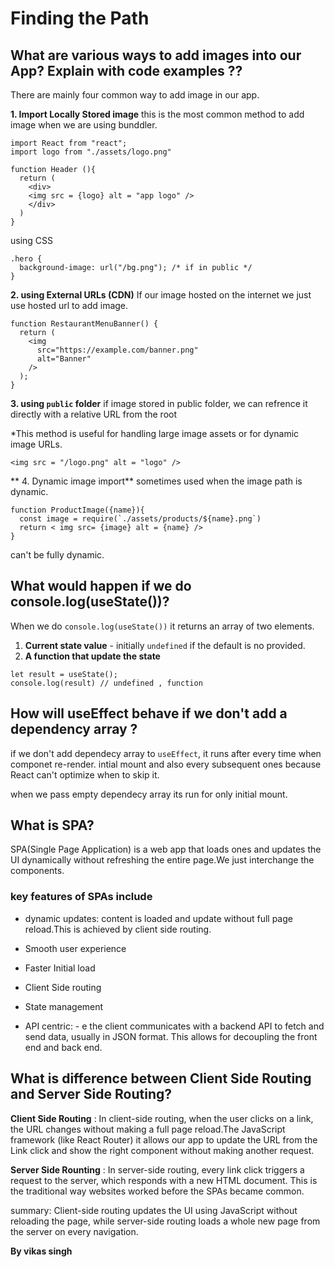 # Finding the Path

## What are various ways to add images into our App? Explain with code examples ??

There are mainly four common way to add image in our app.

**1. Import Locally Stored image**
this is the most common method to add image when we are using bunddler.

```
import React from "react";
import logo from "./assets/logo.png"

function Header (){
  return (
    <div>
    <img src = {logo} alt = "app logo" />
    </div>
  )
}

```
using CSS 
```
.hero {
  background-image: url("/bg.png"); /* if in public */
}
```

**2. using External URLs (CDN)**
If our image hosted on the internet we just use hosted url to add image.

```
function RestaurantMenuBanner() {
  return (
    <img
      src="https://example.com/banner.png"
      alt="Banner"
    />
  );
}
```

**3. using `public` folder** 
if image stored in public folder, we can refrence it directly with a relative URL from the root

*This method is useful for handling large image assets or for dynamic image URLs.

```
<img src = "/logo.png" alt = "logo" />
```

** 4. Dynamic image import**
sometimes used when the image path is dynamic.

```
function ProductImage({name}){
  const image = require(`./assets/products/${name}.png`)
  return < img src= {image} alt = {name} />
}
```

can't be fully dynamic.

## What would happen if we do console.log(useState())?

When we do `console.log(useState())` it returns an array of two elements.
1. **Current state value** - initially `undefined` if the default is no provided.
2. **A function that update the state**

```
let result = useState();
console.log(result) // undefined , function
```

## How will useEffect behave if we don't add a dependency array ?

if we don't add dependecy array to `useEffect`, it runs after every time when componet re-render. intial mount and also every subsequent ones because React can't optimize when to skip it.

when we pass empty dependecy array its run for only initial mount.

## What is SPA?
SPA(Single Page Application) is a web app that loads ones and updates the UI dynamically without refreshing the entire page.We just interchange the components.

### key features of SPAs include
- dynamic updates: content is loaded and update without full page reload.This is achieved by client side routing.

- Smooth user experience
- Faster Initial load
- Client Side routing
- State management
- API centric: - e the client
communicates with a backend API to fetch and send data, usually in JSON format.
This allows for decoupling the front end and back end.

## What is difference between Client Side Routing and Server Side Routing?

**Client Side Routing** : In client-side routing, when the user clicks on a link, the URL changes without making a full page reload.The JavaScript framework (like React Router) it allows our app to update the URL from the Link click and show the right component without making another request.


**Server Side Rounting** : In server-side routing, every link click triggers a request to the server, which responds with a new HTML document. This is the traditional way websites worked before the SPAs became common.


summary: Client-side routing updates the UI using JavaScript without reloading the page, while server-side routing loads a whole new page from the server on every navigation.


**By vikas singh**